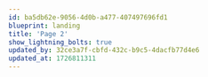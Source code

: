 ```yaml
---
id: ba5db62e-9056-4d0b-a477-407497696fd1
blueprint: landing
title: 'Page 2'
show_lightning_bolts: true
updated_by: 32ce3a7f-cbfd-432c-b9c5-4dacfb77d4e6
updated_at: 1726811311
---
```

